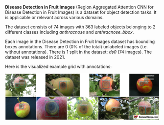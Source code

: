 **Disease Detection in Fruit Images** (Region Aggregated Attention CNN for Disease Detection in Fruit Images) is a dataset for object detection tasks. It is applicable or relevant across various domains.

The dataset consists of 74 images with 363 labeled objects belonging to 2 different classes including *anthracnose* and *anthracnose_bbox*.

Each image in the Disease Detection in Fruit Images dataset has bounding boxes annotations. There are 0 (0% of the total) unlabeled images (i.e. without annotations). There is 1 split in the dataset: *ds0* (74 images). The dataset was released in 2021.

Here is the visualized example grid with annotations:

<img src="https://github.com/dataset-ninja/disease-detection-in-fruit-images/raw/main/visualizations/horizontal_grid.png">
